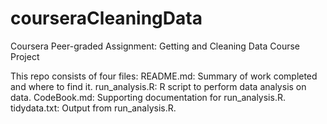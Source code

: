 # courseraCleaningData

Coursera Peer-graded Assignment: Getting and Cleaning Data Course Project

This repo consists of four files:
README.md: Summary of work completed and where to find it.
run_analysis.R: R script to perform data analysis on data.
CodeBook.md: Supporting documentation for run_analysis.R.
tidydata.txt: Output from run_analysis.R.

